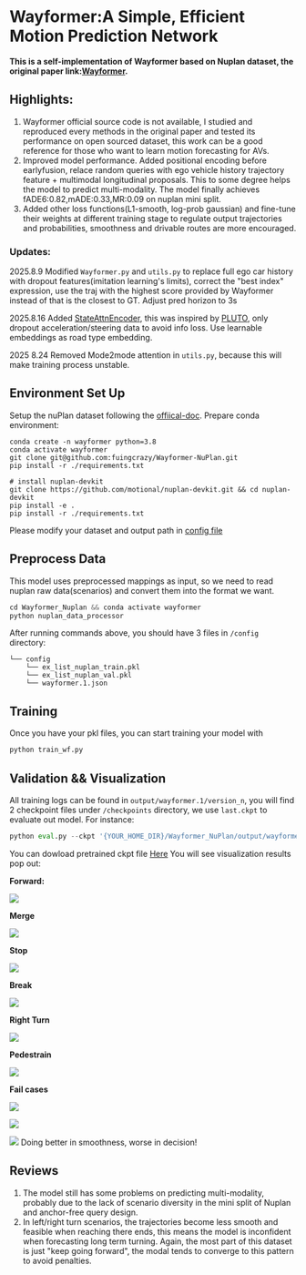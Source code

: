 # Wayformer:A Simple, Efficient Motion Prediction Network

**This is a self-implementation of Wayformer based on Nuplan dataset, the original paper link:[Wayformer](https://arxiv.org/abs/2207.05844).**
## Highlights:
1. Wayformer official source code is not available, I studied and reproduced every methods in the original paper and tested its performance on open sourced dataset, this work can be a good reference for those who want to learn motion forecasting for AVs.
2. Improved model performance. Added positional encoding before earlyfusion, relace random queries with ego vehicle history trajectory feature + multimodal longitudinal proposals. This to some degree helps the model to predict multi-modality. The model finally achieves fADE6:0.82,mADE:0.33,MR:0.09 on nuplan mini split.
3. Added other loss functions(L1-smooth, log-prob gaussian) and fine-tune their weights at different training stage to regulate output trajectories and probabilities, smoothness and drivable routes are more encouraged.
### Updates:
2025.8.9  Modified `Wayformer.py` and `utils.py` to replace full ego car history with dropout features(imitation learning's limits), correct the "best index" expression, use the traj with the highest score provided by Wayformer instead of that is the closest to GT. Adjust pred horizon to 3s

2025.8.16  Added [StateAttnEncoder](Wayformer/state_attention_encoder.py), this was inspired by [PLUTO](https://github.com/jchengai/pluto), only dropout acceleration/steering data to avoid info loss. Use learnable embeddings as road type embedding.

2025 8.24  Removed Mode2mode attention in `utils.py`, because this will make training process unstable.
## Environment Set Up
Setup the nuPlan dataset following the [offiical-doc](https://nuplan-devkit.readthedocs.io/en/latest/dataset_setup.html). Prepare conda environment:
```shell
conda create -n wayformer python=3.8
conda activate wayformer
git clone git@github.com:fuingcrazy/Wayformer-NuPlan.git
pip install -r ./requirements.txt

# install nuplan-devkit
git clone https://github.com/motional/nuplan-devkit.git && cd nuplan-devkit
pip install -e .
pip install -r ./requirements.txt
```
Please modify your dataset and output path in [config file](Wayformer/wayformer_config.py)
## Preprocess Data
This model uses preprocessed mappings as input, so we need to read nuplan raw data(scenarios) and convert them into the format we want.
```python
cd Wayformer_Nuplan && conda activate wayformer
python nuplan_data_processor
```

After running commands above, you should have 3 files in `/config` directory:
```
└── config
    └── ex_list_nuplan_train.pkl
    └── ex_list_nuplan_val.pkl
    └── wayformer.1.json
```

## Training
Once you have your pkl files, you can start training your model with
```python
python train_wf.py
```

## Validation && Visualization
All training logs can be found in `output/wayformer.1/version_n`, you will find 2 checkpoint files under `/checkpoints` directory, we use `last.ckpt` to evaluate out model. For instance:
```python
python eval.py --ckpt '{YOUR_HOME_DIR}/Wayformer_NuPlan/output/wayformer.1/version_0/checkpoints/last.ckpt'
```
You can dowload pretrained ckpt file [Here](https://drive.google.com/file/d/1_xw9segYT10SlrG9RPisYX4rm98_-pA9/view?usp=sharing)
You will see visualization results pop out:

**Forward:**

![](Media/Forward.png)

**Merge**

![](Media/merge.png)

**Stop**

![](Media/stop.png)

**Break**

![](Media/start.png)

**Right Turn**

![](Media/right_turn.png)

**Pedestrain**

![](Media/pedestrain.png)

**Fail cases**

![](Media/fail_case.png)

![](Media/fail_case1.png)

![](Media/Failure_case.png)
Doing better in smoothness, worse in decision!
## Reviews
1. The model still has some problems on predicting multi-modality, probably due to the lack of scenario diversity in the mini split of Nuplan and anchor-free query design.
2. In left/right turn scenarios, the trajectories become less smooth and feasible when reaching there ends, this means the model is inconfident when forecasting long term turning. Again, the most part of this dataset is just "keep going forward", the modal tends to converge to this pattern to avoid penalties.
